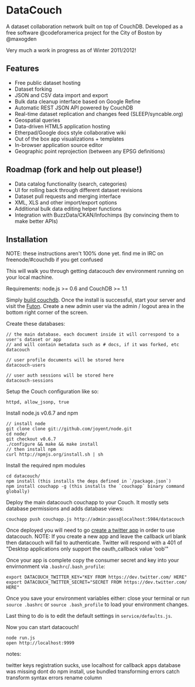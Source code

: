 # DataCouch

A dataset collaboration network built on top of CouchDB. Developed as a free software @codeforamerica project for the City of Boston by @maxogden

Very much a work in progress as of Winter 2011/2012!

## Features

- Free public dataset hosting
- Dataset forking
- JSON and CSV data import and export
- Bulk data cleanup interface based on Google Refine
- Automatic REST JSON API powered by CouchDB
- Real-time dataset replication and changes feed (SLEEP/syncable.org)
- Geospatial queries
- Data-driven HTML5 application hosting
- Etherpad/Google docs style collaborative wiki
- Out of the box app visualizations + templates
- In-browser application source editor
- Geographic point reprojection (between any EPSG definitions)

## Roadmap (fork and help out please!)

- Data catalog functionality (search, categories)
- UI for rolling back through different dataset revisions
- Dataset pull requests and merging interface
- XML, XLS and other import/export options
- Additional bulk data editing helper functions  
- Integration with BuzzData/CKAN/Infochimps (by convincing them to make better APIs)

## Installation

NOTE: these instructions aren't 100% done yet. find me in IRC on freenode/#couchdb if you get confused

This will walk you through getting datacouch dev environment running on your local machine.

Requirements: node.js >= 0.6 and CouchDB >= 1.1

Simply [build couchdb](https://github.com/iriscouch/build-couchdb). Once the install is successful, start your server and visit the [Futon](http://localhost:5984/). Create a new admin user via the admin / logout area in the bottom right corner of the screen.

Create these databases:

    // the main database. each document inside it will correspond to a user's dataset or app
    // and will contain metadata such as # docs, if it was forked, etc
    datacouch
    
    // user profile documents will be stored here
    datacouch-users
    
    // user auth sessions will be stored here
    datacouch-sessions

Setup the Couch configuration like so:

    httpd, allow_jsonp, true

Install node.js v0.6.7 and npm

    // install node
    git clone clone git://github.com/joyent/node.git
    cd node/
    git checkout v0.6.7
    ./configure && make && make install
    // then install npm
    curl http://npmjs.org/install.sh | sh

Install the required npm modules

    cd datacouch/
    npm install (this installs the deps defined in `/package.json`)
    npm install couchapp -g (this installs the `couchapp` binary command globally)

Deploy the main datacouch couchapp to your Couch. It mostly sets database permissions and adds database views:

    couchapp push couchapp.js http://admin:pass@localhost:5984/datacouch

Once deployed you will need to go [create a twitter app](https://dev.twitter.com/apps/new) in order to use datacouch. 
NOTE: If you create a new app and leave the callback url blank then datacouch will fail to authenticate. Twitter will respond with a 401 of "Desktop applications only support the oauth_callback value 'oob'"

Once your app is complete copy the consumer secret and key into your envirnonment via `.bashrc`/`.bash_profile`:

    export DATACOUCH_TWITTER_KEY="KEY FROM https://dev.twitter.com/ HERE"
    export DATACOUCH_TWITTER_SECRET="SECRET FROM https://dev.twitter.com/ HERE"

Once you save your environment variables either: close your terminal or run `source .bashrc` or `source .bash_profile` to load your environment changes.

Last thing to do is to edit the default settings in `service/defaults.js`.

Now you can start datacouch!

    node run.js
    open http://localhost:9999


notes:

twitter keys registration sucks, use localhost for callback
apps database was missing
dont do npm install, use bundled
transforming errors
catch transform syntax errors
rename column